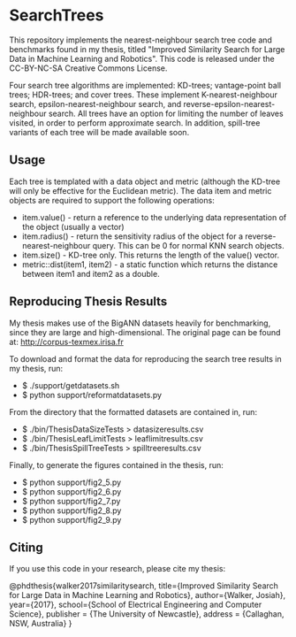 # SearchTrees

This repository implements the nearest-neighbour search tree code and benchmarks found in my thesis, titled "Improved Similarity Search for Large Data in Machine Learning and Robotics". This code is released under the CC-BY-NC-SA Creative Commons License.

Four search tree algorithms are implemented: KD-trees; vantage-point ball trees; HDR-trees; and cover trees. These implement K-nearest-neighbour search, epsilon-nearest-neighbour search, and reverse-epsilon-nearest-neighbour search. All trees have an option for limiting the number of leaves visited, in order to perform approximate search. In addition, spill-tree variants of each tree will be made available soon.

## Usage

Each tree is templated with a data object and metric (although the KD-tree will only be effective for the Euclidean metric). The data item and metric objects are required to support the following operations:
* item.value() - return a reference to the underlying data representation of the object (usually a vector)
* item.radius() - return the sensitivity radius of the object for a reverse-nearest-neighbour query. This can be 0 for normal KNN search objects.
* item.size() - KD-tree only. This returns the length of the value() vector.
* metric::dist(item1, item2) - a static function which returns the distance between item1 and item2 as a double.

## Reproducing Thesis Results

My thesis makes use of the BigANN datasets heavily for benchmarking, since they are large and high-dimensional. The original page can be found at: http://corpus-texmex.irisa.fr

To download and format the data for reproducing the search tree results in my thesis, run:
* $ ./support/getdatasets.sh
* $ python support/reformatdatasets.py

From the directory that the formatted datasets are contained in, run:
* $ ./bin/ThesisDataSizeTests > datasizeresults.csv
* $ ./bin/ThesisLeafLimitTests > leaflimitresults.csv
* $ ./bin/ThesisSpillTreeTests > spilltreeresults.csv

Finally, to generate the figures contained in the thesis, run:
* $ python support/fig2_5.py
* $ python support/fig2_6.py
* $ python support/fig2_7.py
* $ python support/fig2_8.py
* $ python support/fig2_9.py

## Citing

If you use this code in your research, please cite my thesis:

@phdthesis{walker2017similaritysearch,
  title={Improved Similarity Search for Large Data in Machine Learning and Robotics},
  author={Walker, Josiah},
  year={2017},
  school={School of Electrical Engineering and Computer Science},
  publisher = {The University of Newcastle},
  address = {Callaghan, NSW, Australia}
}
